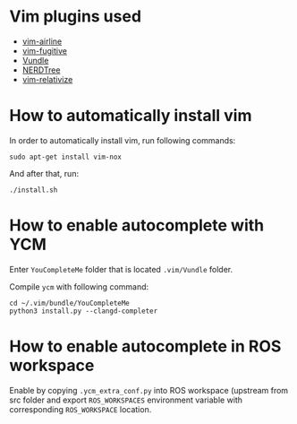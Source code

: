 # Vim plugins used

* [vim-airline](https://github.com/vim-airline/vim-airline)
* [vim-fugitive](https://github.com/tpope/vim-fugitive)
* [Vundle](https://github.com/VundleVim/Vundle.vim)
* [NERDTree](https://github.com/preservim/nerdtree)
* [vim-relativize](https://github.com/ericbn/vim-relativize)

# How to automatically install vim

In order to automatically install vim, run following commands: 
```
sudo apt-get install vim-nox
```
And after that, run: 

```
./install.sh
```

# How to enable autocomplete with YCM

Enter `YouCompleteMe` folder that is located `.vim/Vundle` folder. 

Compile `ycm` with following command: 
```
cd ~/.vim/bundle/YouCompleteMe
python3 install.py --clangd-completer
```

# How to enable autocomplete in ROS workspace

Enable by copying `.ycm_extra_conf.py` into ROS workspace (upstream
from src folder and export `ROS_WORKSPACES` environment variable 
with corresponding `ROS_WORKSPACE` location. 



